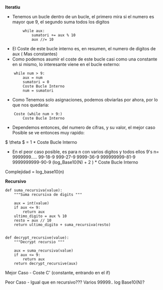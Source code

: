 **Iteratiu**
* Tenemos un bucle dentro de un bucle, el primero mira si el numero es mayor que 9, el segundo suma todos los digitos
```    
        while aux:
            sumatori += aux % 10
            aux //= 10

``` 
* El Coste de este bucle interno es, en resumen, el numero de digitos de aux ( Mas constantes)
* Como podemos asumir el coste de este bucle casi como una constante en si mismo, lo interesante viene en el bucle externo:


```    
    while num > 9:
        aux = num
        sumatori = 0
        Coste Bucle Interno
        num = sumatori

```

* Como Tenemos solo asignaciones, podemos obviarlas por ahora, por lo que nos quedaria:

```    
    Coste (while num > 9:)
        Coste Bucle Interno
```

* Dependemos entonces, del numero de cifras, y su valor, el mejor caso Posible se ve entonces muy rapido:

$ \theta $ =  1 * Coste Bucle Interno

* En el peor caso posible, es para n con varios digitos y todos ellos 9's
n= 9999999.....
99-18-9
999-27-9
9999-36-9
999999999-81-9
9999999999-90-9
(log_Base10(N) + 2 ) * Coste Bucle Interno

Complejidad = log_base10(n)


**Recursivo**
```
def suma_recursiva(value):
    """Suma recursiva de digits """

    aux = int(value)
    if aux <= 9:
        return aux
    ultimo_digito = aux % 10
    resto = aux // 10
    return ultimo_digito + suma_recursiva(resto)


def decrypt_recursive(value):
    """Decrypt recursio """

    aux = suma_recursiva(value)
    if aux <= 9:
        return aux
    return decrypt_recursive(aux)
```

Mejor Caso - Coste C' (constante, entrando en el if)

Peor Caso - Igual que en recursivo??? Varios 99999..
log Base10(N)?
